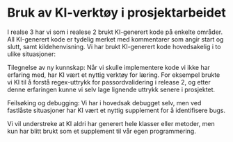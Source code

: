 # **Bruk av KI-verktøy i prosjektarbeidet**

I realse 3 har vi som i realese 2 brukt KI-generert kode på enkelte områder. All KI-generert kode er tydelig merket med kommentarer som angir start og slutt, samt kildehenvisning. Vi har brukt KI-generert kode hovedsakelig i to ulike situasjoner:

Tilegnelse av ny kunnskap: Når vi skulle implementere kode vi ikke har erfaring med, har KI vært et nyttig verktøy for læring. For eksempel brukte vi KI til å forstå regex-uttrykk for passordvalidering i release 2, og etter denne erfaringen kunne vi selv lage lignende uttrykk senere i prosjektet.

Feilsøking og debugging: Vi har i hovedsak debugget selv, men ved fastlåste situasjoner har KI vært et nyttig supplement for å identifisere bugs.

Vi vil understreke at KI aldri har generert hele klasser eller metoder, men kun har blitt brukt som et supplement til vår egen programmering.
